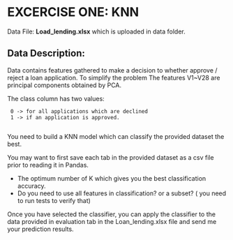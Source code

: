 
# EXCERCISE ONE: KNN


Data File: **Load_lending.xlsx** which is uploaded in data folder.


## Data Description:

Data contains features gathered to make a decision to whether approve / reject a loan application. 
To simplify the problem The features V1~V28 are principal components obtained by PCA. 

The class column has two values:

```
 0 -> for all applications which are declined
 1 -> if an application is approved. 
 
 ```

You need to build a KNN model which can classify the provided dataset the best. 

You may want to first save each tab in the provided dataset as a csv file prior to reading it in Pandas.


- The optimum number of K which gives you the best classification accuracy.
- Do you need to use all features in classification? or a subset? ( you need to run tests to verify that)

Once you have selected the classifier, you can apply the classifier to the data provided in evaluation tab in the Loan_lending.xlsx file and send me your prediction results. 










    


